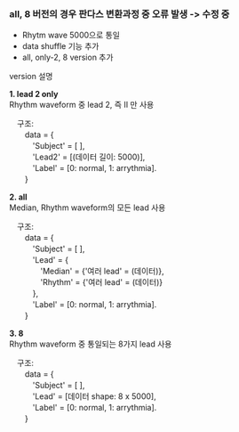 ### all, 8 버전의 경우 판다스 변환과정 중 오류 발생 -> 수정 중

* Rhytm wave 5000으로 통일
* data shuffle 기능 추가
* all, only-2, 8 version 추가  
 
  
version 설명  
  
**1. lead 2 only**  
Rhythm waveform 중 lead 2, 즉 II 만 사용  

　구조:  
　　data = {  
  　　　'Subject' = [ ],  
  　　　'Lead2' = [(데이터 길이: 5000)],  
  　　　'Label' = [0: normal, 1: arrythmia].  
　　}
  
**2. all**  
Median, Rhythm waveform의 모든 lead 사용  

　구조:  
　　data = {  
  　　　'Subject' = [ ],  
  　　　'Lead' = {  
     　　　　'Median' = {'여러 lead' = (데이터)},  
     　　　　'Rhythm' = {'여러 lead' = (데이터)}  
        　　　},  
  　　　'Label' = [0: normal, 1: arrythmia].  
　　}
  
**3. 8**  
Rhythm waveform 중 통일되는 8가지 lead 사용

　구조:  
　　data = {  
  　　　'Subject' = [ ],  
  　　　'Lead' = [데이터 shape: 8 x 5000],  
  　　　'Label' = [0: normal, 1: arrythmia].  
　　}

